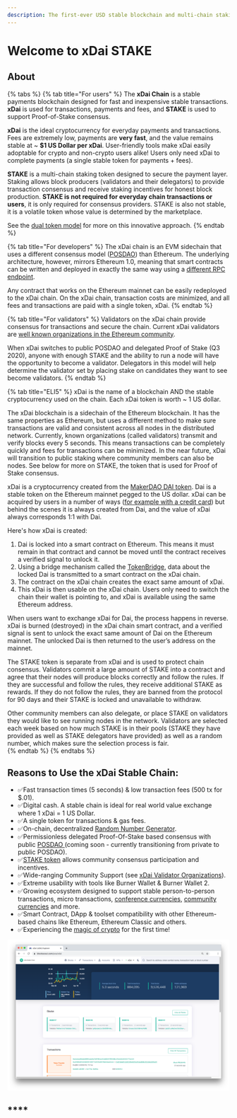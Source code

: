 ```yaml
---
description: The first-ever USD stable blockchain and multi-chain staking token
---
```


# Welcome to xDai STAKE

## About

{% tabs %}
{% tab title="For users" %}
The **xDai Chain** is a stable payments blockchain designed for fast and inexpensive stable transactions. **xDai** is used for transactions, payments and fees, and **STAKE** is used to support Proof-of-Stake consensus.

**xDai** is the ideal cryptocurrency for everyday payments and transactions. Fees are extremely low, payments are **very fast**, and the value remains stable at ~ **$1 US Dollar per xDai**. User-friendly tools make xDai easily adoptable for crypto and non-crypto users alike! Users only need xDai to complete payments \(a single stable token for payments + fees\).

**STAKE** is a multi-chain staking token designed to secure the payment layer. Staking allows block producers \(validators and their delegators\) to provide transaction consensus and receive staking incentives for honest block production. **STAKE is not required for everyday chain transactions or users**, it is only required for consensus providers. STAKE is also not stable, it is a volatile token whose value is determined by the marketplace. 

See the [dual token model](about-xdai/news-and-information/dual-token-model.md) for more on this innovative approach.
{% endtab %}

{% tab title="For developers" %}
The xDai chain is an EVM sidechain that uses a different consensus model \([POSDAO](for-validators/posdao-whitepaper.md)\) than Ethereum. The underlying architecture, however, mirrors Ethereum 1.0, meaning that smart contracts can be written and deployed in exactly the same way using a [different RPC endpoint](for-developers/developer-resources.md#json-rpc-endpoints).

Any contract that works on the Ethereum mainnet can be easily redeployed to the xDai chain. On the xDai chain, transaction costs are minimized, and all fees and transactions are paid with a single token, xDai.
{% endtab %}

{% tab title="For validators" %}
Validators on the xDai chain provide consensus for transactions and secure the chain. Current xDai validators are [well known organizations in the Ethereum community](for-validators/about-xdai-validators.md).

When xDai switches to public POSDAO and delegated Proof of Stake \(Q3 2020\), anyone with enough STAKE and the ability to run a node will have the opportunity to become a validator. Delegators in this model will help determine the validator set by placing stake on candidates they want to see become validators.
{% endtab %}

{% tab title="ELI5" %}
xDai is the name of a blockchain AND the stable cryptocurrency used on the chain. Each xDai token is worth ~ 1 US dollar.

The xDai blockchain is a sidechain of the Ethereum blockchain. It has the same properties as Ethereum, but uses a different method to make sure transactions are valid and consistent across all nodes in the distributed network. Currently, known organizations \(called validators\) transmit and verify blocks every 5 seconds. This means transactions can be completely quickly and fees for transactions can be minimized. In the near future, xDai will transition to public staking where community members can also be nodes. See below for more on STAKE, the token that is used for Proof of Stake consensus.

xDai is a cryptocurrency created from the [MakerDAO DAI token](https://makerdao.com). Dai is a stable token on the Ethereum mainnet pegged to the US dollar. xDai can be acquired by users in a number of ways \([for example with a credit card](for-users/buying-xdai-with-carbon/)\) but behind the scenes it is always created from Dai, and the value of xDai always corresponds 1:1 with Dai. 

Here's how xDai is created:

1. Dai is locked into a smart contract on Ethereum. This means it must remain in that contract and cannot be moved until the contract receives a verified signal to unlock it.
2. Using a bridge mechanism called the [TokenBridge](https://docs.tokenbridge.net), data about the locked Dai is transmitted to a smart contract on the xDai chain.
3. The contract on the xDai chain creates the exact same amount of xDai.
4. This xDai is then usable on the xDai chain. Users only need to switch the chain their wallet is pointing to, and xDai is available using the same Ethereum address.

When users want to exchange xDai for Dai, the process happens in reverse. xDai is burned \(destroyed\) in the xDai chain smart contract, and a verified signal is sent to unlock the exact same amount of Dai on the Ethereum mainnet. The unlocked Dai is then returned to the user’s address on the mainnet.   
  
The STAKE token is separate from xDai and is used to protect chain consensus. Validators commit a large amount of STAKE into a contract and agree that their nodes will produce blocks correctly and follow the rules.  If they are successful and follow the rules, they receive additional STAKE as rewards. If they do not follow the rules, they are banned from the protocol for 90 days and their STAKE is locked and unavailable to withdraw. 

Other community members can also delegate, or place STAKE on validators they would like to see running nodes in the network. Validators are selected each week based on how much STAKE is in their pools \(STAKE they have provided as well as STAKE delegators have provided\) as well as a random number, which makes sure the selection process is fair.   
{% endtab %}
{% endtabs %}

## **Reasons to Use the xDai Stable Chain:**

* ✅Fast transaction times \(5 seconds\) & low transaction fees \(500 tx for $.01\).
* ✅Digital cash. A stable chain is ideal for real world value exchange where 1 xDai = 1 US Dollar.
* ✅A single token for transactions & gas fees.
* ✅On-chain, decentralized [Random Number Generator](for-developers/on-chain-random-numbers/).
* ✅Permissionless delegated Proof-Of-Stake based consensus with public [POSDAO ](for-validators/posdao-whitepaper.md)\(coming soon - currently transitioning from private to public POSDAO\).
* ✅[STAKE token](for-stakers/stake-token/) allows community consensus participation and incentives. 
* ✅Wide-ranging Community Support \(see [xDai Validator Organizations](about-xdai/news-and-information/current-xdai-validators.md)\).
* ✅Extreme usability with tools like Burner Wallet & Burner Wallet 2.
* ✅Growing ecosystem designed to support stable person-to-person transactions, micro transactions, [conference currencies](about-xdai/use-cases/cryptocurrency-for-events-and-conferences/), [community currencies](about-xdai/use-cases/community-currencies.md) and more.
* ✅Smart Contract, DApp & toolset compatibility with other Ethereum-based chains like Ethereum, Ethereum Classic and others.
* ✅Experiencing the [magic of crypto](about-xdai/news-and-information/crypto-influencers-on-xdai.md#anthony-pompliano) for the first time!

![xDai on the BlockScout.com Blockchain Explorer](.gitbook/assets/xdai_explorer.png)

## \*\*\*\*

